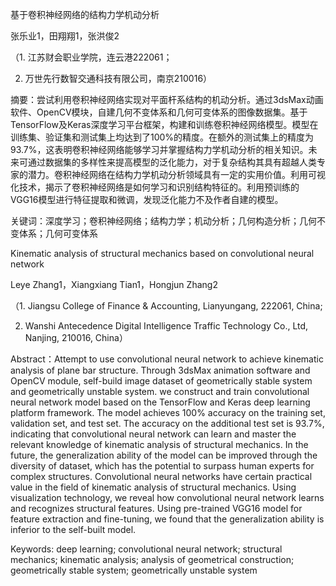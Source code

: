 基于卷积神经网络的结构力学机动分析

张乐业1，田翔翔1，张洪俊2

（1. 江苏财会职业学院，连云港222061；

2. 万世先行数智交通科技有限公司，南京210016）

摘要：尝试利用卷积神经网络实现对平面杆系结构的机动分析。通过3dsMax动画软件、OpenCV模块，自建几何不变体系和几何可变体系的图像数据集。基于TensorFlow及Keras深度学习平台框架，构建和训练卷积神经网络模型。模型在训练集、验证集和测试集上均达到了100%的精度。在额外的测试集上的精度为93.7%，这表明卷积神经网络能够学习并掌握结构力学机动分析的相关知识。未来可通过数据集的多样性来提高模型的泛化能力，对于复杂结构其具有超越人类专家的潜力。卷积神经网络在结构力学机动分析领域具有一定的实用价值。利用可视化技术，揭示了卷积神经网络是如何学习和识别结构特征的。利用预训练的VGG16模型进行特征提取和微调，发现泛化能力不及作者自建的模型。

关键词：深度学习；卷积神经网络；结构力学；机动分析；几何构造分析；几何不变体系；几何可变体系

Kinematic analysis of structural mechanics based on convolutional neural network

Leye Zhang1，Xiangxiang Tian1，Hongjun Zhang2

（1. Jiangsu College of Finance & Accounting, Lianyungang, 222061, China;

2. Wanshi Antecedence Digital Intelligence Traffic Technology Co., Ltd, Nanjing, 210016, China）

Abstract：Attempt to use convolutional neural network to achieve kinematic analysis of plane bar structure. Through 3dsMax animation software and OpenCV module, self-build image dataset of geometrically stable system and geometrically unstable system. we construct and train convolutional neural network model based on the TensorFlow and Keras deep learning platform framework. The model achieves 100% accuracy on the training set, validation set, and test set. The accuracy on the additional test set is 93.7%, indicating that convolutional neural network can learn and master the relevant knowledge of kinematic analysis of structural mechanics. In the future, the generalization ability of the model can be improved through the diversity of dataset, which has the potential to surpass human experts for complex structures. Convolutional neural networks have certain practical value in the field of kinematic analysis of structural mechanics. Using visualization technology, we reveal how convolutional neural network learns and recognizes structural features. Using pre-trained VGG16 model for feature extraction and fine-tuning, we found that the generalization ability is inferior to the self-built model.

Keywords: deep learning; convolutional neural network; structural mechanics; kinematic analysis; analysis of geometrical construction; geometrically stable system; geometrically unstable system



